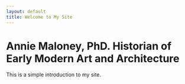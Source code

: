 ```yaml
---
layout: default
title: Welcome to My Site
---
```

<h1>Annie Maloney, PhD.
Historian of Early Modern Art and Architecture</h1>
<p>This is a simple introduction to my site.</p>
